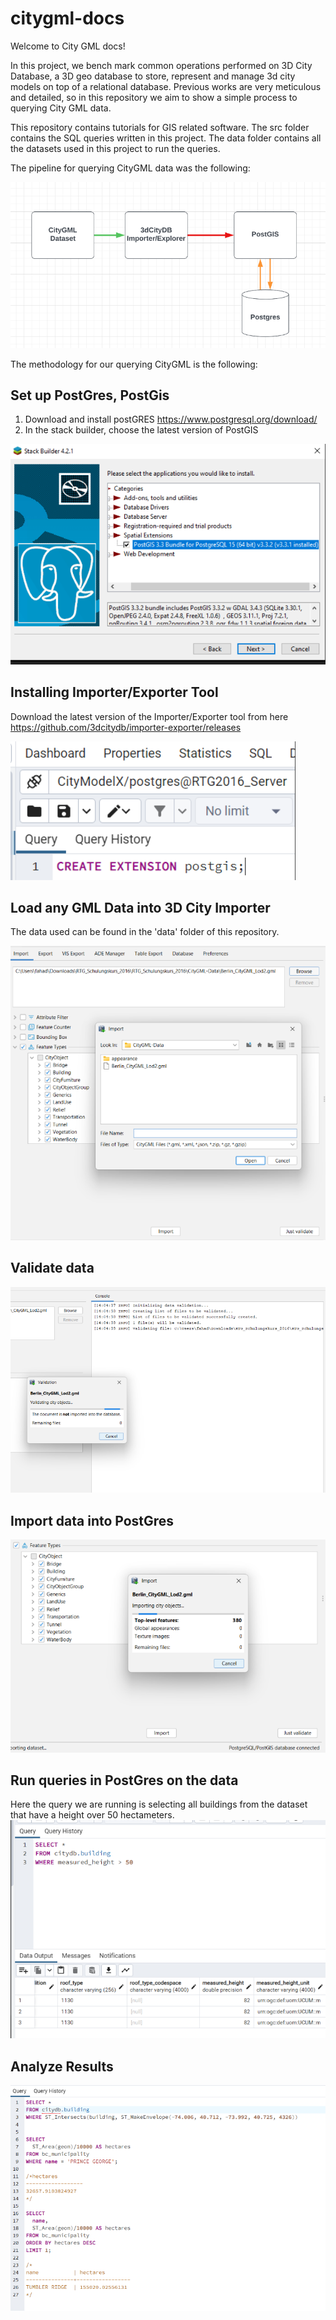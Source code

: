 # citygml-docs

Welcome to City GML docs! 

In this project, we bench mark common operations performed on 3D City Database, a 3D geo database to store, represent 
and manage 3d city models on top of a relational database. Previous works are very meticulous and detailed, so in this repository we aim to show a simple process to querying City GML data. 

This repository contains tutorials for GIS related software. The src folder contains the SQL queries written in this project. The data folder contains all the datasets used in this project to run the queries.

The pipeline for querying CityGML data was the following: 

![Picture](https://github.com/readysetgit24/citygml-docs/blob/main/pictures/pipelie_photo.PNG)

The methodology for our querying CityGML is the following: 

## Set up PostGres, PostGis
1. Download and install postGRES https://www.postgresql.org/download/
2. In the stack builder, choose the latest version of PostGIS

![Picture](https://github.com/readysetgit24/citygml-docs/blob/main/pictures/set_up_post_gres.PNG)



## Installing Importer/Exporter Tool
Download the latest version of the Importer/Exporter tool from here https://github.com/3dcitydb/importer-exporter/releases


![Picture](https://github.com/readysetgit24/citygml-docs/blob/main/pictures/extension2.PNG)

## Load any GML Data into 3D City Importer
The data used can be found in the 'data' folder of this repository.

![Picture](https://github.com/readysetgit24/citygml-docs/blob/main/pictures/load_anycity_gml_data.PNG)


## Validate data

![Picture](https://github.com/readysetgit24/citygml-docs/blob/main/pictures/validate_data.PNG)

## Import data into PostGres

![Picture](https://github.com/readysetgit24/citygml-docs/blob/main/pictures/importing_data_set.PNG)

## Run queries in PostGres on the data 
Here the query we are running is selecting all buildings from the dataset that have a height over 50 hectameters.
![Picture](https://github.com/readysetgit24/citygml-docs/blob/main/pictures/run_post_gres_queries.PNG)

## Analyze Results


![Picture](https://github.com/readysetgit24/citygml-docs/blob/main/pictures/results.PNG)

